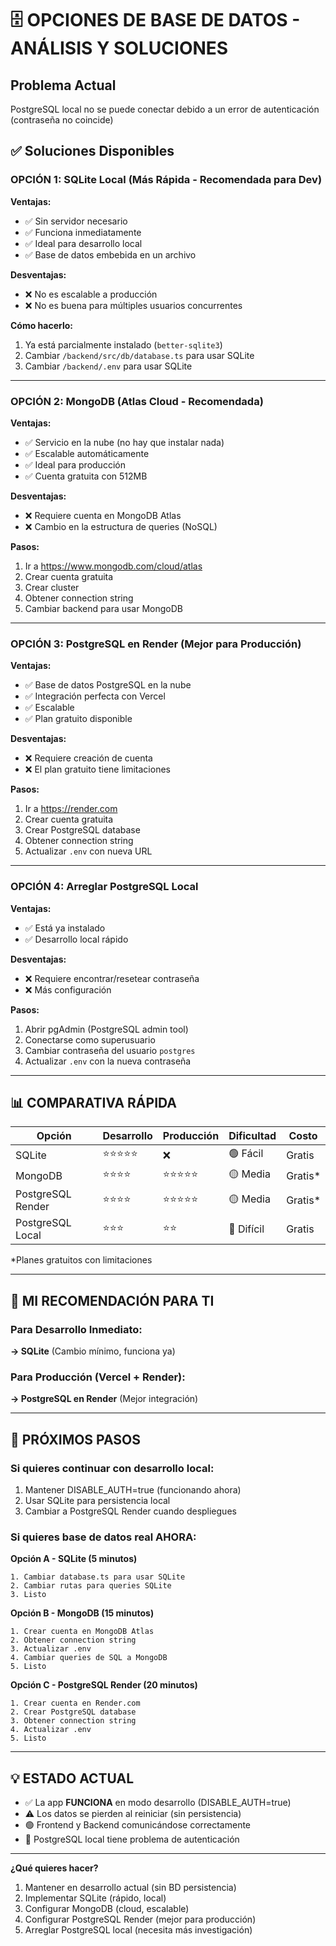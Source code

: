 # 🗄️ OPCIONES DE BASE DE DATOS - ANÁLISIS Y SOLUCIONES

## Problema Actual
PostgreSQL local no se puede conectar debido a un error de autenticación (contraseña no coincide)

## ✅ Soluciones Disponibles

### OPCIÓN 1: SQLite Local (Más Rápida - Recomendada para Dev)
**Ventajas:**
- ✅ Sin servidor necesario
- ✅ Funciona inmediatamente
- ✅ Ideal para desarrollo local
- ✅ Base de datos embebida en un archivo

**Desventajas:**
- ❌ No es escalable a producción
- ❌ No es buena para múltiples usuarios concurrentes

**Cómo hacerlo:**
1. Ya está parcialmente instalado (`better-sqlite3`)
2. Cambiar `/backend/src/db/database.ts` para usar SQLite
3. Cambiar `/backend/.env` para usar SQLite

---

### OPCIÓN 2: MongoDB (Atlas Cloud - Recomendada)
**Ventajas:**
- ✅ Servicio en la nube (no hay que instalar nada)
- ✅ Escalable automáticamente
- ✅ Ideal para producción
- ✅ Cuenta gratuita con 512MB

**Desventajas:**
- ❌ Requiere cuenta en MongoDB Atlas
- ❌ Cambio en la estructura de queries (NoSQL)

**Pasos:**
1. Ir a https://www.mongodb.com/cloud/atlas
2. Crear cuenta gratuita
3. Crear cluster
4. Obtener connection string
5. Cambiar backend para usar MongoDB

---

### OPCIÓN 3: PostgreSQL en Render (Mejor para Producción)
**Ventajas:**
- ✅ Base de datos PostgreSQL en la nube
- ✅ Integración perfecta con Vercel
- ✅ Escalable
- ✅ Plan gratuito disponible

**Desventajas:**
- ❌ Requiere creación de cuenta
- ❌ El plan gratuito tiene limitaciones

**Pasos:**
1. Ir a https://render.com
2. Crear cuenta gratuita
3. Crear PostgreSQL database
4. Obtener connection string
5. Actualizar `.env` con nueva URL

---

### OPCIÓN 4: Arreglar PostgreSQL Local
**Ventajas:**
- ✅ Está ya instalado
- ✅ Desarrollo local rápido

**Desventajas:**
- ❌ Requiere encontrar/resetear contraseña
- ❌ Más configuración

**Pasos:**
1. Abrir pgAdmin (PostgreSQL admin tool)
2. Conectarse como superusuario
3. Cambiar contraseña del usuario `postgres`
4. Actualizar `.env` con la nueva contraseña

---

## 📊 COMPARATIVA RÁPIDA

| Opción | Desarrollo | Producción | Dificultad | Costo |
|--------|-----------|-----------|-----------|-------|
| SQLite | ⭐⭐⭐⭐⭐ | ❌ | 🟢 Fácil | Gratis |
| MongoDB | ⭐⭐⭐⭐ | ⭐⭐⭐⭐⭐ | 🟡 Media | Gratis* |
| PostgreSQL Render | ⭐⭐⭐⭐ | ⭐⭐⭐⭐⭐ | 🟡 Media | Gratis* |
| PostgreSQL Local | ⭐⭐⭐ | ⭐⭐ | 🔴 Difícil | Gratis |

*Planes gratuitos con limitaciones

---

## 🎯 MI RECOMENDACIÓN PARA TI

### Para Desarrollo Inmediato:
**→ SQLite** (Cambio mínimo, funciona ya)

### Para Producción (Vercel + Render):
**→ PostgreSQL en Render** (Mejor integración)

---

## 🚀 PRÓXIMOS PASOS

### Si quieres continuar con desarrollo local:
1. Mantener DISABLE_AUTH=true (funcionando ahora)
2. Usar SQLite para persistencia local
3. Cambiar a PostgreSQL Render cuando despliegues

### Si quieres base de datos real AHORA:
**Opción A - SQLite (5 minutos)**
```
1. Cambiar database.ts para usar SQLite
2. Cambiar rutas para queries SQLite
3. Listo
```

**Opción B - MongoDB (15 minutos)**
```
1. Crear cuenta en MongoDB Atlas
2. Obtener connection string
3. Actualizar .env
4. Cambiar queries de SQL a MongoDB
5. Listo
```

**Opción C - PostgreSQL Render (20 minutos)**
```
1. Crear cuenta en Render.com
2. Crear PostgreSQL database
3. Obtener connection string
4. Actualizar .env
5. Listo
```

---

## 💡 ESTADO ACTUAL
- ✅ La app **FUNCIONA** en modo desarrollo (DISABLE_AUTH=true)
- ⚠️ Los datos se pierden al reiniciar (sin persistencia)
- 🟢 Frontend y Backend comunicándose correctamente
- 🔴 PostgreSQL local tiene problema de autenticación

---

**¿Qué quieres hacer?**
1. Mantener en desarrollo actual (sin BD persistencia)
2. Implementar SQLite (rápido, local)
3. Configurar MongoDB (cloud, escalable)
4. Configurar PostgreSQL Render (mejor para producción)
5. Arreglar PostgreSQL local (necesita más investigación)
